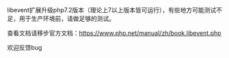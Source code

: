 libevent扩展升级php7.2版本（理论上7以上版本皆可运行），有些地方可能测试不足，用于生产环境前，请做足够的测试。

查看文档请移步官方文档：https://www.php.net/manual/zh/book.libevent.php

欢迎反馈bug
